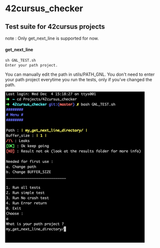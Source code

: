 # 42cursus_checker

## Test suite for 42cursus projects
note : Only get_next_line is supported for now.

#### get_next_line
    sh GNL_TEST.sh
    Enter your path project.
You can manually edit the path in utils/PATH_GNL.
You don't need to enter your path project everytime you run the tests, only if you've changed the path.

![screenshot](https://github.com/GabPillow/42cursus_checker/blob/master/screenshot.png)
